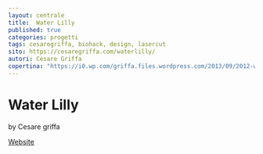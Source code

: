 ```yaml
---
layout: centrale
title:  Water Lilly
published: true
categories: progetti
tags: cesaregriffa, biohack, design, lasercut
sito: https://cesaregriffa.com/waterlilly/
autori: Cesare Griffa
copertina: "https://i0.wp.com/griffa.files.wordpress.com/2013/09/2012-waterlilly_detail3.jpg?w=268&h=201&crop&ssl=1"
---
```

# Water Lilly

by Cesare griffa

[Website](https://cesaregriffa.com/waterlilly/)
